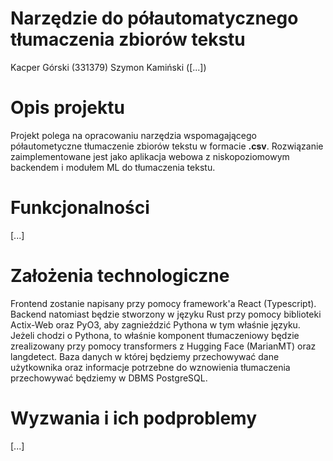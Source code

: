 # Narzędzie do półautomatycznego tłumaczenia zbiorów tekstu
Kacper Górski (331379)
Szymon Kamiński ([...])

# Opis projektu

Projekt polega na opracowaniu narzędzia wspomagającego półautometyczne tłumaczenie zbiorów tekstu w formacie **.csv**.
Rozwiązanie zaimplementowane jest jako aplikacja webowa z niskopoziomowym backendem i modułem ML do tłumaczenia tekstu.

# Funkcjonalności

[...]

# Założenia technologiczne

Frontend zostanie napisany przy pomocy framework'a React (Typescript). Backend natomiast będzie stworzony w języku Rust przy pomocy biblioteki Actix-Web oraz PyO3, aby zagnieździć Pythona w tym właśnie języku. Jeżeli chodzi o Pythona, to właśnie komponent tłumaczeniowy będzie zrealizowany przy pomocy transformers z Hugging Face (MarianMT) oraz langdetect.
Baza danych w której będziemy przechowywać dane użytkownika oraz informacje potrzebne do wznowienia tłumaczenia przechowywać będziemy w DBMS PostgreSQL.

# Wyzwania i ich podproblemy

[...]
